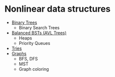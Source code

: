 # Nonlinear data structures
- [Binary Trees](./bt.md)
  - Binary Search Trees
- [Balanced BSTs (AVL Trees)](./avl.md)
  - Heaps
  - Priority Queues
- [Tries](./tries.md)
- [Graphs](./graphs.md)
  - BFS, DFS
  - MST
  - Graph coloring